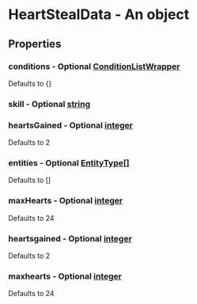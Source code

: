 

# HeartStealData - An object



## Properties



### conditions - Optional [ConditionListWrapper](ConditionListWrapper)



Defaults to {}



### skill - Optional [string](string)



### heartsGained - Optional [integer](integer)



Defaults to 2



### entities - Optional [EntityType[]](EntityType[])



Defaults to []



### maxHearts - Optional [integer](integer)



Defaults to 24



### heartsgained - Optional [integer](integer)



Defaults to 2



### maxhearts - Optional [integer](integer)



Defaults to 24

